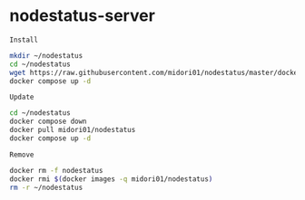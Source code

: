 # nodestatus-server
`Install`
```bash
mkdir ~/nodestatus
cd ~/nodestatus
wget https://raw.githubusercontent.com/midori01/nodestatus/master/docker-compose.yml
docker compose up -d
```
`Update`
```bash
cd ~/nodestatus
docker compose down
docker pull midori01/nodestatus
docker compose up -d
```
`Remove`
```bash
docker rm -f nodestatus
docker rmi $(docker images -q midori01/nodestatus)
rm -r ~/nodestatus
```
